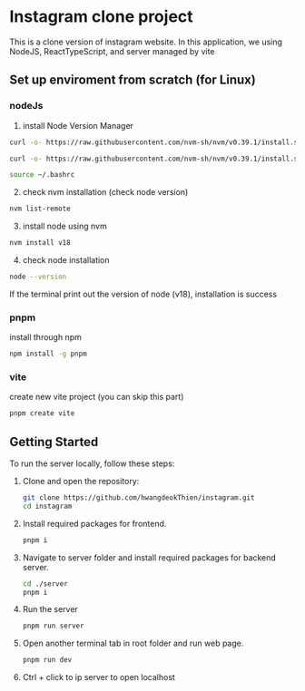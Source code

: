 # Instagram clone project
This is a clone version of instagram website. In this application, we using NodeJS, ReactTypeScript, and server managed by vite

## Set up enviroment from scratch (for Linux)
### nodeJs
1. install Node Version Manager
```bash
curl -o- https://raw.githubusercontent.com/nvm-sh/nvm/v0.39.1/install.sh
```

```bash
curl -o- https://raw.githubusercontent.com/nvm-sh/nvm/v0.39.1/install.sh | bash
```

```bash
source ~/.bashrc
```

2. check nvm installation (check node version)
```bash
nvm list-remote
```

3. install node using nvm
```bash
nvm install v18
```

4. check node installation
```bash
node --version
```

If the terminal print out the version of node (v18), installation is success

### pnpm
install through npm

```bash
npm install -g pnpm
```

### vite
create new vite project (you can skip this part)

```bash
pnpm create vite
```

## Getting Started

To run the server locally, follow these steps:

1. Clone and open the repository:
    ```bash
    git clone https://github.com/hwangdeokThien/instagram.git
    cd instagram
    ```
2. Install required packages for frontend.
    ```bash
    pnpm i
    ```
3. Navigate to server folder and install required packages for backend server.
    ```bash
    cd ./server
    pnpm i
    ```
4. Run the server
    ```bash
    pnpm run server
    ```
5. Open another terminal tab in root folder and run web page.
    ```bash
    pnpm run dev
    ```
6. Ctrl + click to ip server to open localhost
